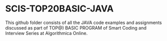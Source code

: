 # SCIS-TOP20BASIC-JAVA

This github folder consists of all the JAVA code examples and assignments discussed as part of TOP@) BASIC PROGRAM of Smart Coding and Interview Series at Algorithmica Online.
